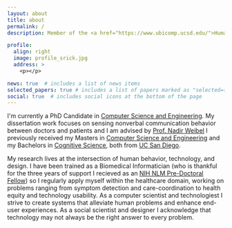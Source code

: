 ```yaml
---
layout: about
title: about
permalink: /
description: Member of the <a href="https://www.ubicomp.ucsd.edu/">Human-Centered and Ubiquitous Computing Lab</a> and the <a href="https://designlab.ucsd.edu/">Design Lab</a> at <a href="https://ucsd.edu/">UC San Diego</a>.

profile:
  align: right
  image: profile_srick.jpg
  address: >
    <p></p>

news: true  # includes a list of news items
selected_papers: true # includes a list of papers marked as "selected={true}"
social: true  # includes social icons at the bottom of the page
---
```


I'm currently a PhD Candidate in <a href="https://cse.ucsd.edu/">Computer Science and Engineering</a>. My dissertation work focuses on sensing nonverbal communication behavior between doctors and patients and I am advised by <a href="http://weibel.ucsd.edu/">Prof. Nadir Weibel</a> I previously received my Masters in <a href="https://cse.ucsd.edu/">Computer Science and Engineering</a> and my Bachelors in <a href="https://cogsci.ucsd.edu/">Cognitive Science</a>, both from <a href="https://ucsd.edu/">UC San Diego</a>.

My research lives at the intersection of human behavior, technology, and design. I have been trained as a Biomedical Informatician (who is thankful for the three years of support I recieved as an <a href="https://www.nlm.nih.gov/ep/GrantTrainInstitute.html">NIH NLM Pre-Doctoral Fellow</a>) so I regularly apply myself within the healthcare domain, working on problems ranging from symptom detection and care-coordination to health equity and technology usability. As a computer scientist and technologiest I strive to create systems that alleviate human problems and enhance end-user experiences. As a social scientist and designer I acknowledge that technology may not always be the right answer to every problem.

